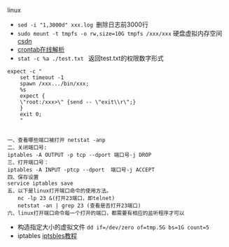 linux
- `sed -i "1,3000d" xxx.log `删除日志前3000行
- `sudo mount -t tmpfs -o rw,size=10G tmpfs /xxx/xxx` 硬盘虚拟内存空间[csdn](https://www.cnblogs.com/djoker/p/8822376.html)
- [crontab在线解析](https://crontab.guru/#00_23_*_*_1-5)
- `stat -c %a ./test.txt ` 返回test.txt的权限数字形式
```
expect -c "
    set timeout -1
    spawn /xxx.../bin/xxx;
    %s
    expect {
    \"root:/xxx>\" {send -- \"exit\\r\";}
    }
    exit 0;
    "
    
```

```
一、查看哪些端口被打开 netstat -anp
二、关闭端口号:
iptables -A OUTPUT -p tcp --dport 端口号-j DROP
三、打开端口号：
iptables -A INPUT -ptcp --dport  端口号-j ACCEPT
四、保存设置
service iptables save
五、以下是linux打开端口命令的使用方法。
　　nc -lp 23 &(打开23端口，即telnet)
　　netstat -an | grep 23 (查看是否打开23端口)
六、linux打开端口命令每一个打开的端口，都需要有相应的监听程序才可以
```
- 构造指定大小的虚拟文件
`dd if=/dev/zero of=tmp.5G bs=1G count=5`
- iptables
[iptsbles教程](https://wooyun.js.org/drops/Iptables%E5%85%A5%E9%97%A8%E6%95%99%E7%A8%8B.html)





